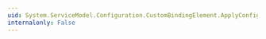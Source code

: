 ```yaml
---
uid: System.ServiceModel.Configuration.CustomBindingElement.ApplyConfiguration(System.ServiceModel.Channels.Binding)
internalonly: False
---
```

